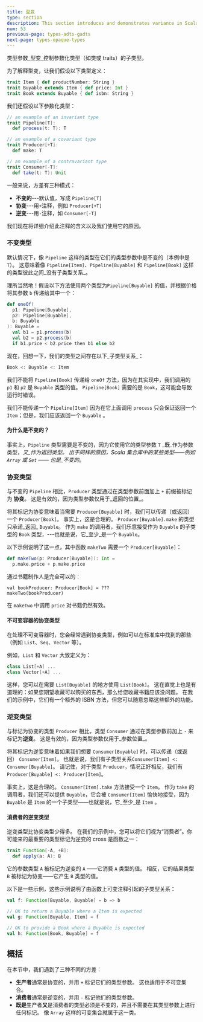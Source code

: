 ```yaml
---
title: 型变
type: section
description: This section introduces and demonstrates variance in Scala 3.
num: 53
previous-page: types-adts-gadts
next-page: types-opaque-types
---
```



类型参数_型变_控制参数化类型（如类或 traits）的子类型。

为了解释型变，让我们假设以下类型定义：

```scala
trait Item { def productNumber: String }
trait Buyable extends Item { def price: Int }
trait Book extends Buyable { def isbn: String }
```

我们还假设以下参数化类型：

```scala
// an example of an invariant type
trait Pipeline[T]:
  def process(t: T): T

// an example of a covariant type
trait Producer[+T]:
  def make: T

// an example of a contravariant type
trait Consumer[-T]:
  def take(t: T): Unit
```

一般来说，方差有三种模式：

- **不变的**---默认值，写成 `Pipeline[T]`
- **协变**---用`+`注释，例如 `Producer[+T]`
- **逆变**---用`-`注释，如 `Consumer[-T]`

我们现在将详细介绍此注释的含义以及我们使用它的原因。

### 不变类型

默认情况下，像 `Pipeline` 这样的类型在它们的类型参数中是不变的（本例中是 `T`）。
这意味着像 `Pipeline[Item]`、`Pipeline[Buyable]` 和 `Pipeline[Book]` 这样的类型彼此之间_没有子类型关系_。

理所当然地！假设以下方法使用两个类型为`Pipeline[Buyable]` 的值，并根据价格将其参数 `b` 传递给其中一个：

```scala
def oneOf(
  p1: Pipeline[Buyable],
  p2: Pipeline[Buyable],
  b: Buyable
): Buyable =
  val b1 = p1.process(b)
  val b2 = p2.process(b)
  if b1.price < b2.price then b1 else b2
```

现在，回想一下，我们的类型之间存在以下_子类型关系_：

```scala
Book <: Buyable <: Item
```

我们不能将 `Pipeline[Book]` 传递给 `oneOf` 方法，因为在其实现中，我们调用的 `p1` 和 `p2` 是 `Buyable` 类型的值。
`Pipeline[Book]` 需要的是 `Book`，这可能会导致运行时错误。

我们不能传递一个 `Pipeline[Item]` 因为在它上面调用 `process` 只会保证返回一个 `Item`；但是，我们应该返回一个 `Buyable` 。

#### 为什么是不变的？

事实上，`Pipeline` 类型需要是不变的，因为它使用它的类型参数 `T` _既_作为参数类型，_又_作为返回类型。
出于同样的原因，Scala 集合库中的某些类型——例如 `Array` 或 `Set` —— 也是_不变的_。

### 协变类型

与不变的 `Pipeline` 相比，`Producer` 类型通过在类型参数前面加上 `+` 前缀被标记为 **协变**。
这是有效的，因为类型参数仅用于_返回的位置_。

将其标记为协变意味着当需要 `Producer[Buyable]` 时，我们可以传递（或返回）一个 `Producer[Book]`。
事实上，这是合理的。 `Producer[Buyable].make` 的类型只承诺_返回_ `Buyable`。
作为 `make` 的调用者，我们乐意接受作为 `Buyable` 的子类型的 `Book` 类型，---也就是说，它_至少_是一个 `Buyable`。

以下示例说明了这一点，其中函数 `makeTwo` 需要一个 `Producer[Buyable]`：

```scala
def makeTwo(p: Producer[Buyable]): Int =
  p.make.price + p.make.price
```

通过书籍制作人是完全可以的：

```
val bookProducer: Producer[Book] = ???
makeTwo(bookProducer)
```

在 `makeTwo` 中调用 `price` 对书籍仍然有效。

#### 不可变容器的协变类型

在处理不可变容器时，您会经常遇到协变类型，例如可以在标准库中找到的那些（例如 `List`、`Seq`、`Vector` 等）。

例如，`List` 和 `Vector` 大致定义为：

```scala
class List[+A] ...
class Vector[+A] ...
```

这样，您可以在需要 `List[Buyable]` 的地方使用 `List[Book]`。
这在直觉上也是有道理的：如果您期望收藏可以购买的东西，那么给您收藏书籍应该没问题。
在我们的示例中，它们有一个额外的 ISBN 方法，但您可以随意忽略这些额外的功能。

### 逆变类型

与标记为协变的类型 `Producer` 相比，类型 `Consumer` 通过在类型参数前加上 `-` 来标记为**逆变**。
这是有效的，因为类型参数仅用于_参数位置_。

将其标记为逆变意味着如果我们想要 `Consumer[Buyable]` 时，可以传递（或返回） `Consumer[Item]`。
也就是说，我们有子类型关系`Consumer[Item] <: Consumer[Buyable]`。
请记住，对于类型 `Producer`，情况正好相反，我们有 `Producer[Buyable] <: Producer[Item]`。

事实上，这是合理的。 `Consumer[Item].take` 方法接受一个 `Item`。
作为 `take` 的调用者，我们还可以提供 `Buyable`，它会被 `Consumer[Item]` 愉快地接受，因为 `Buyable` 是 `Item` 的一个子类型——也就是说，它_至少_是 `Item` 。

#### 消费者的逆变类型

逆变类型比协变类型少得多。
在我们的示例中，您可以将它们视为“消费者”。你可能来的最重要的类型标记为逆变的 cross 是函数之一：

```scala
trait Function[-A, +B]:
  def apply(a: A): B
```

它的参数类型 `A` 被标记为逆变的 `A` ——它消费 `A` 类型的值。
相反，它的结果类型 `B` 被标记为协变——它产生 `B` 类型的值。

以下是一些示例，这些示例说明了由函数上可变注释引起的子类型关系：

```scala
val f: Function[Buyable, Buyable] = b => b

// OK to return a Buyable where a Item is expected
val g: Function[Buyable, Item] = f

// OK to provide a Book where a Buyable is expected
val h: Function[Book, Buyable] = f
```

## 概括

在本节中，我们遇到了三种不同的方差：

- **生产者**通常是协变的，并用 `+` 标记它们的类型参数。
  这也适用于不可变集合。
- **消费者**通常是逆变的，并用 `-` 标记他们的类型参数。
- **既是**生产者**又**是消费者的类型必须是不变的，并且不需要在其类型参数上进行任何标记。
  像 `Array` 这样的可变集合就属于这一类。
